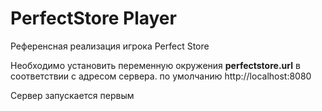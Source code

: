 # PerfectStore Player
Референсная реализация игрока Perfect Store

Необходимо установить переменную окружения **perfectstore.url** в соответствии с адресом сервера. по умолчанию http://localhost:8080

Сервер запускается первым   

